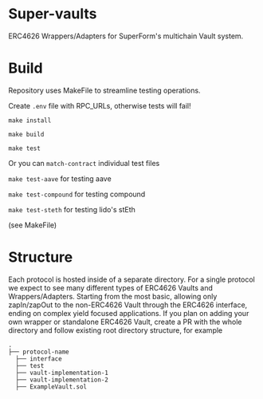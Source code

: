 # Super-vaults

ERC4626 Wrappers/Adapters for SuperForm's multichain Vault system. 

# Build

Repository uses MakeFile to streamline testing operations. 

Create `.env` file with RPC_URLs, otherwise tests will fail!

`make install`

`make build`

`make test`

Or you can `match-contract` individual test files

`make test-aave` for testing aave

`make test-compound` for testing compound

`make test-steth` for testing lido's stEth

(see MakeFile)

# Structure

Each protocol is hosted inside of a separate directory. For a single protocol we expect to see many different types of ERC4626 Vaults and Wrappers/Adapters. Starting from the most basic, allowing only zapIn/zapOut to the non-ERC4626 Vault through the ERC4626 interface, ending on complex yield focused applications. If you plan on adding your own wrapper or standalone ERC4626 Vault, create a PR with the whole directory and follow existing root directory structure, for example

    .
    ├── protocol-name
      ├── interface
      ├── test
      ├── vault-implementation-1
      ├── vault-implementation-2
      ├── ExampleVault.sol